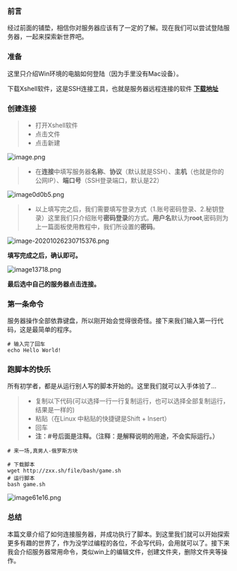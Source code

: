 ### 前言

经过前面的铺垫，相信你对服务器应该有了一定的了解。现在我们可以尝试登陆服务器，一起来探索新世界吧。

### 准备

这里只介绍Win环境的电脑如何登陆（因为手里没有Mac设备）。

下载Xshell软件，这是SSH连接工具，也就是服务器远程连接的软件 **[下载地址](https://www.ghpym.com/xshell6.html)**

### 创建连接

> - 打开Xshell软件
> - 点击文件
> - 点击新建

![image.png](https://zxx.sh/images/2020/10/26/image.png)

> - 在**连接**中填写服务器**名称**、**协议**（默认就是SSH）、**主机**（也就是你的公网IP）、**端口号**（SSH登录端口，默认是22）

![image0d0b5.png](https://zxx.sh/images/2020/10/26/image0d0b5.png)

> - 以上填写完之后，我们需要填写登录方式（1.账号密码登录、2.秘钥登录）这里我们只介绍账号**密码登录**的方式。**用户名**默认为**root**,密码则为上一篇面板使用教程中，我们所设置的**密码**。

![image-20201026230715376.png](https://zxx.sh/images/2020/10/26/image-20201026230715376.png)

**填写完成之后，确认即可。**

![image13718.png](http://zxx.sh/images/2020/10/26/image13718.png)

**最后选中自己的服务器点击连接。**

### 第一条命令

服务器操作全部依靠键盘，所以刚开始会觉得很奇怪。接下来我们输入第一行代码，这是最简单的程序。

```shell
# 输入完了回车
echo Hello World!
```

### 跑脚本的快乐

所有初学者，都是从运行别人写的脚本开始的。这里我们就可以入手体验了...

> - 复制以下代码(可以选择一行一行复制运行，也可以选择全部复制运行，结果是一样的)
> - 粘贴（在Linux 中粘贴的快捷键是Shift + Insert）
> - 回车
> - **注：#号后面是注释。（注释：是解释说明的用途，不会实际运行。）**

```shell
# 来一场,真男人-俄罗斯方块

# 下载脚本
wget http://zxx.sh/file/bash/game.sh
# 运行脚本
bash game.sh
```

![image61e16.png](https://zxx.sh/images/2020/10/26/image61e16.png)

### 总结

本篇文章介绍了如何连接服务器，并成功执行了脚本。到这里我们就可以开始探索更多有趣的世界了，作为没学过编程的各位，不会写代码，会用就可以了。接下来我会介绍服务器常用命令，类似win上的编辑文件，创建文件夹，删除文件夹等操作。